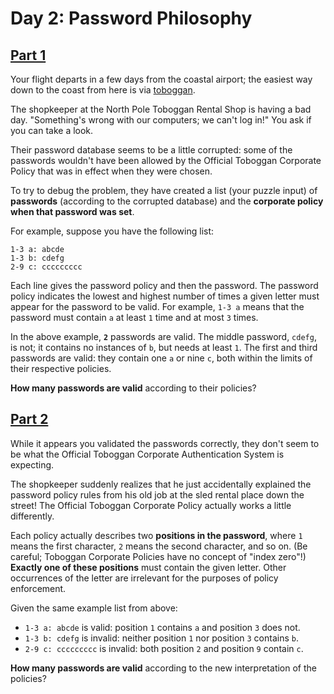 # Day 2: Password Philosophy

## [Part 1](part1.py)

Your flight departs in a few days from the coastal airport;
the easiest way down to the coast from here is via [toboggan][toboggan].

The shopkeeper at the North Pole Toboggan Rental Shop is having a bad day.
"Something's wrong with our computers; we can't log in!"
You ask if you can take a look.

Their password database seems to be a little corrupted:
some of the passwords wouldn't have been allowed by the
Official Toboggan Corporate Policy that was in effect
when they were chosen.

To try to debug the problem, they have created a list (your puzzle input) of
**passwords** (according to the corrupted database) and the **corporate policy
when that password was set**.

For example, suppose you have the following list:

    1-3 a: abcde
    1-3 b: cdefg
    2-9 c: ccccccccc

Each line gives the password policy and then the password.
The password policy indicates the lowest and highest number of times a given
letter must appear for the password to be valid.
For example, `1-3 a` means that the password must contain `a` at least `1` time
and at most `3` times.

In the above example, **`2`** passwords are valid.
The middle password, `cdefg`, is not; it contains no instances of `b`, but needs at least `1`.
The first and third passwords are valid: they contain one `a` or nine `c`,
both within the limits of their respective policies.

**How many passwords are valid** according to their policies?

[toboggan]: https://en.wikipedia.org/wiki/Toboggan

## [Part 2](part2.py)

While it appears you validated the passwords correctly, they don't seem to be
what the Official Toboggan Corporate Authentication System is expecting.

The shopkeeper suddenly realizes that he just accidentally explained the
password policy rules from his old job at the sled rental place down the street!
The Official Toboggan Corporate Policy actually works a little differently.

Each policy actually describes two **positions in the password**,
where `1` means the first character, `2` means the second character, and so on.
(Be careful; Toboggan Corporate Policies have no concept of "index zero"!)
**Exactly one of these positions** must contain the given letter.
Other occurrences of the letter are irrelevant for the purposes of policy enforcement.

Given the same example list from above:

- `1-3 a: abcde` is valid: position `1` contains `a` and position `3` does not.
- `1-3 b: cdefg` is invalid: neither position `1` nor position `3` contains `b`.
- `2-9 c: ccccccccc` is invalid: both position `2` and position `9` contain `c`.

**How many passwords are valid**
according to the new interpretation of the policies?

